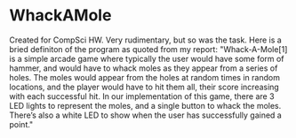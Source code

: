 # WhackAMole
Created for CompSci HW. Very rudimentary, but so was the task.
Here is a bried definiton of the program as quoted from my report: "Whack-A-Mole[1] is a simple arcade game where typically the user would have some form of hammer, and would have to whack moles as they appear from a series of holes. The moles would appear from the holes at random times in random locations, and the player would have to hit them all, their score increasing with each successful hit. In our implementation of this game, there are 3 LED lights to represent the moles, and a single button to whack the moles. There’s also a white LED to show when the user has successfully gained a point."
